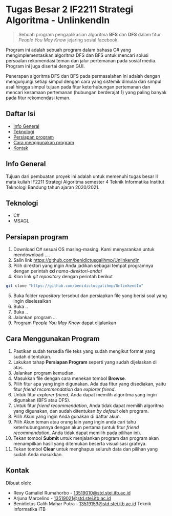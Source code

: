 # Tugas Besar 2 IF2211 Strategi Algoritma - UnlinkendIn
> Sebuah program pengaplikasian algoritma **BFS** dan **DFS** dalam fitur *People You May Know* jejaring sosial facebook. 

Program ini adalah sebuah program dalam bahasa C# yang mengimplementasikan algoritma DFS dan BFS untuk mencari solusi persoalan rekomendasi teman dan jalur pertemanan pada sosial media. Program ini juga disertai dengan GUI.

Penerapan algoritma DFS dan BFS pada permasalahan ini adalah dengan mengunjungi setiap simpul dengan cara yang sistemik dimulai dari simpul asal hingga simpul tujuan pada fitur keterhubungan pertemanan dan mencari kesamaan pertemanan (hubungan berderajat 1) yang paling banyak pada fitur rekomendasi teman.

## Daftar Isi
* [Info General](#info-general)
* [Teknologi](#teknologi)
* [Persiapan program](#persiapan-program)
* [Cara menggunakan program](#cara-menggunakan-program)
* [Kontak](#kontak)

## Info General
Tujuan dari pembuatan proyek ini adalah untuk memenuhi tugas besar II mata kuliah IF2211 Strategi Algoritma semester 4 Teknik Informatika Institut Teknologi Bandung tahun ajaran 2020/2021.

## Teknologi
* C#
* MSAGL

## Persiapan program
1. Download C# sesuai OS masing-masing. Kami menyarankan untuk mendownload ....
2. Salin link https://github.com/benidictusgalihmp/UnlinkendIn
3. Pilih direktori yang ingin Anda jadikan sebagai tempat programnya dengan perintah **cd**  *nama-direktori-anda*/
4. Klon link *git repository* dengan perintah berikut
```bash
git clone "https://github.com/benidictusgalihmp/UnlinkendIn"
``` 
5. Buka folder *repository* tersebut dan persiapkan file yang berisi soal yang ingin diselesaikan
6. Buka ..
7. Buka ..
8. Jalankan program ...
9. Program *People You May Know* dapat dijalankan

## Cara Menggunakan Program
1. Pastikan sudah tersedia file teks yang sudah mengikut format yang sudah ditentukan.
2. Lakukan tahap **Persiapan Program** seperti yang sudah dijelaskan di atas.
3. Jalankan program kemudian.
4. Masukkan file dengan cara menekan tombol **Browse**.
5. Pilih fitur apa yang ingin digunakan. Ada dua fitur yang disediakan, yaitu fitur *friend recommendation* dan *explorer friend*.
6. Untuk fitur *explorer friend*, Anda dapat memilih algoritma yang ingin digunakan (BFS atau DFS).
7. Untuk fitur *friend recommendation*, Anda tidak dapat memilih algoritma yang digunakan, dan sudah ditentukan *by default* oleh program.
8. Pilih Akun yang ingin Anda gunakan di daftar akun.
9. Pilih Akun teman atau orang lain yang ingin anda cari tahu keterhubungannya dengan akun pertama (untuk fitur *friend recommendation*, Anda tidak dapat memilih pada pilihan ini).
10. Tekan tombol **Submit** untuk menjalankan program dan program akan menampilkan hasil yang ditemukan beserta visualisasi grafnya.
11. Tekan tombol **Clear** untuk menghapus seluruh data dan pilihan yang sudah Anda masukkan.

## Kontak
Dibuat oleh:
- Rexy Gamaliel Rumahorbo - 13519010@std.stei.itb.ac.id
- Arjuna Marcelino - 13519021@std.stei.itb.ac.id
- Benidictus Galih Mahar Putra - 13519159@std.stei.itb.ac.id
Teknik Informatika ITB
